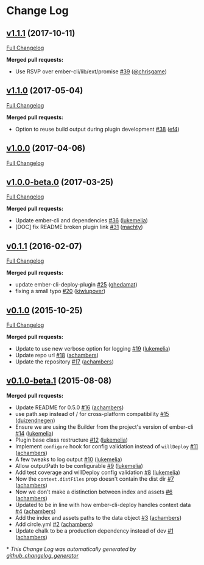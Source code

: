 # Change Log

## [v1.1.1](https://github.com/ember-cli-deploy/ember-cli-deploy-build/tree/v1.1.1) (2017-10-11)
[Full Changelog](https://github.com/ember-cli-deploy/ember-cli-deploy-build/compare/v1.1.0...v1.1.1)

**Merged pull requests:**

- Use RSVP over ember-cli/lib/ext/promise [\#39](https://github.com/ember-cli-deploy/ember-cli-deploy-build/pull/39) ([@chrisgame](https://github.com/chrisgame))

## [v1.1.0](https://github.com/ember-cli-deploy/ember-cli-deploy-build/tree/v1.1.0) (2017-05-04)
[Full Changelog](https://github.com/ember-cli-deploy/ember-cli-deploy-build/compare/v1.0.0...v1.1.0)

**Merged pull requests:**

- Option to reuse build output during plugin development [\#38](https://github.com/ember-cli-deploy/ember-cli-deploy-build/pull/38) ([ef4](https://github.com/ef4))

## [v1.0.0](https://github.com/ember-cli-deploy/ember-cli-deploy-build/tree/v1.0.0) (2017-04-06)
[Full Changelog](https://github.com/ember-cli-deploy/ember-cli-deploy-build/compare/v1.0.0-beta.0...v1.0.0)

## [v1.0.0-beta.0](https://github.com/ember-cli-deploy/ember-cli-deploy-build/tree/v1.0.0-beta.0) (2017-03-25)
[Full Changelog](https://github.com/ember-cli-deploy/ember-cli-deploy-build/compare/v0.1.1...v1.0.0-beta.0)

**Merged pull requests:**

- Update ember-cli and dependencies [\#36](https://github.com/ember-cli-deploy/ember-cli-deploy-build/pull/36) ([lukemelia](https://github.com/lukemelia))
- \[DOC\] fix README broken plugin link [\#31](https://github.com/ember-cli-deploy/ember-cli-deploy-build/pull/31) ([machty](https://github.com/machty))

## [v0.1.1](https://github.com/ember-cli-deploy/ember-cli-deploy-build/tree/v0.1.1) (2016-02-07)
[Full Changelog](https://github.com/ember-cli-deploy/ember-cli-deploy-build/compare/v0.1.0...v0.1.1)

**Merged pull requests:**

- update ember-cli-deploy-plugin [\#25](https://github.com/ember-cli-deploy/ember-cli-deploy-build/pull/25) ([ghedamat](https://github.com/ghedamat))
- fixing a small typo [\#20](https://github.com/ember-cli-deploy/ember-cli-deploy-build/pull/20) ([kiwiupover](https://github.com/kiwiupover))

## [v0.1.0](https://github.com/ember-cli-deploy/ember-cli-deploy-build/tree/v0.1.0) (2015-10-25)
[Full Changelog](https://github.com/ember-cli-deploy/ember-cli-deploy-build/compare/v0.1.0-beta.1...v0.1.0)

**Merged pull requests:**

- Update to use new verbose option for logging [\#19](https://github.com/ember-cli-deploy/ember-cli-deploy-build/pull/19) ([lukemelia](https://github.com/lukemelia))
- Update repo url [\#18](https://github.com/ember-cli-deploy/ember-cli-deploy-build/pull/18) ([achambers](https://github.com/achambers))
- Update the repository [\#17](https://github.com/ember-cli-deploy/ember-cli-deploy-build/pull/17) ([achambers](https://github.com/achambers))

## [v0.1.0-beta.1](https://github.com/ember-cli-deploy/ember-cli-deploy-build/tree/v0.1.0-beta.1) (2015-08-08)
**Merged pull requests:**

- Update README for 0.5.0 [\#16](https://github.com/ember-cli-deploy/ember-cli-deploy-build/pull/16) ([achambers](https://github.com/achambers))
- use path.sep instead of / for cross-platform compatibility [\#15](https://github.com/ember-cli-deploy/ember-cli-deploy-build/pull/15) ([duizendnegen](https://github.com/duizendnegen))
- Ensure we are using the Builder from the project's version of ember-cli [\#14](https://github.com/ember-cli-deploy/ember-cli-deploy-build/pull/14) ([lukemelia](https://github.com/lukemelia))
- Plugin base class restructure [\#12](https://github.com/ember-cli-deploy/ember-cli-deploy-build/pull/12) ([lukemelia](https://github.com/lukemelia))
- Implement `configure` hook for config validation instead of `willDeploy` [\#11](https://github.com/ember-cli-deploy/ember-cli-deploy-build/pull/11) ([achambers](https://github.com/achambers))
- A few tweaks to log output [\#10](https://github.com/ember-cli-deploy/ember-cli-deploy-build/pull/10) ([lukemelia](https://github.com/lukemelia))
- Allow outputPath to be configurable [\#9](https://github.com/ember-cli-deploy/ember-cli-deploy-build/pull/9) ([lukemelia](https://github.com/lukemelia))
- Add test coverage and willDeploy config validation [\#8](https://github.com/ember-cli-deploy/ember-cli-deploy-build/pull/8) ([lukemelia](https://github.com/lukemelia))
- Now the `context.distFiles` prop doesn't contain the dist dir [\#7](https://github.com/ember-cli-deploy/ember-cli-deploy-build/pull/7) ([achambers](https://github.com/achambers))
- Now we don't make a distinction between index and assets [\#6](https://github.com/ember-cli-deploy/ember-cli-deploy-build/pull/6) ([achambers](https://github.com/achambers))
- Updated to be in line with how ember-cli-deploy handles context data [\#4](https://github.com/ember-cli-deploy/ember-cli-deploy-build/pull/4) ([achambers](https://github.com/achambers))
- Add the index and assets paths to the data object [\#3](https://github.com/ember-cli-deploy/ember-cli-deploy-build/pull/3) ([achambers](https://github.com/achambers))
- Add circle.yml [\#2](https://github.com/ember-cli-deploy/ember-cli-deploy-build/pull/2) ([achambers](https://github.com/achambers))
- Update chalk to be a production dependency instead of dev [\#1](https://github.com/ember-cli-deploy/ember-cli-deploy-build/pull/1) ([achambers](https://github.com/achambers))



\* *This Change Log was automatically generated by [github_changelog_generator](https://github.com/skywinder/Github-Changelog-Generator)*
